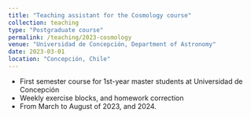 ```yaml
---
title: "Teaching assistant for the Cosmology course"
collection: teaching
type: "Postgraduate course"
permalink: /teaching/2023-cosmology
venue: "Universidad de Concepción, Department of Astronomy"
date: 2023-03-01
location: "Concepción, Chile"
---
```


- First semester course for 1st-year master students at Universidad de Concepción
- Weekly exercise blocks, and homework correction
- From March to August of 2023, and 2024.
